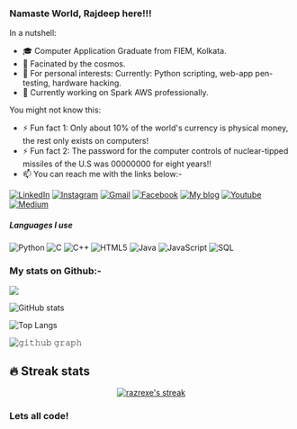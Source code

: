 ### Namaste World, Rajdeep here!!!

In a nutshell:

- 🎓 Computer Application Graduate from FIEM, Kolkata.
- 🔭 Facinated by the cosmos.
- 🌱 For personal interests: Currently: Python scripting, web-app pen-testing, hardware hacking.
- 💼 Currently working on Spark AWS professionally.

You might not know this:

- ⚡ Fun fact 1: Only about 10% of the world's currency is physical money, the rest only exists on computers!
- ⚡ Fun fact 2: The password for the computer controls of nuclear-tipped missiles of the U.S was 00000000 for eight years!!
- :mailbox: You can reach me with the links below:-

[![LinkedIn](https://img.shields.io/badge/-LINKEDIN-0077B5?style=for-the-badge&logo=linkedin&logoColor=white)](https://www.linkedin.com/in/rajdeep-majumder)
[![Instagram](https://img.shields.io/badge/-INSTAGRAM-0077B5?style=for-the-badge&logo=instagram&logoColor=red)](https://www.instagram.com/razrexe)
[![Gmail](https://img.shields.io/badge/-GMAIL-D14836?style=for-the-badge&logo=gmail&logoColor=white)](mailto:rajdeep9rdm@gmail.com)
[![Facebook](https://img.shields.io/badge/-FACEBOOK-0077B5?style=for-the-badge&logo=facebook&logoColor=white)](https://www.facebook.com/rajdeep.majumder.52)
[![My blog](https://img.shields.io/badge/-BLOG-000000?style=for-the-badge&logo=react&logoColor=white)](https://theurbantrend.blogspot.com)
[![Youtube](https://img.shields.io/badge/-Youtube-D14836?style=for-the-badge&logo=youtube&logoColor=white)](https://www.youtube.com/channel/UCQwTjlcrR0X0iTZ3iyJdPXA)
[![Medium](https://img.shields.io/badge/-MEDIUM-000000?style=for-the-badge&logo=react&logoColor=white)](https://razrexe.medium.com/)

##### Languages I use

![Python](https://img.shields.io/badge/-Python-000000?style=flat&logo=python)
![C](https://img.shields.io/badge/-C-000000?style=flat&logo=c)
![C++](https://img.shields.io/badge/-C++-000000?style=flat&logo=c%2B%2B)
![HTML5](https://img.shields.io/badge/-HTML5-000000?style=flat&logo=html5)
![Java](https://img.shields.io/badge/-Java-000000?style=flat&logo=java)
![JavaScript](https://img.shields.io/badge/-JavaScript-000000?style=flat&logo=javascript)
![SQL](https://img.shields.io/badge/-SQL-000000?style=flat&logo=postgresql)
 
 ### My stats on Github:-
 
![](https://visitor-badge.laobi.icu/badge?page_id=razrexe)                                                                                                           

![GitHub stats](https://github-readme-stats.vercel.app/api?username=razrexe&show_icons=true&theme=midnight-purple)   

![Top Langs](https://github-readme-stats.vercel.app/api/top-langs/?username=razrexe&langs_count=20&layout=compact&theme=midnight-purple&hide_border=true)  
                                                                                                                                      
![𝚐𝚒𝚝𝚑𝚞𝚋 𝚐𝚛𝚊𝚙𝚑](https://activity-graph.herokuapp.com/graph?username=razrexe&bg_color=000000&color=7F22FE&line=7F22FE&area_color=A160FA&point=DCC5FC&hide_border=true&area=true)

 ## 🔥 Streak stats


<p align="center">
  <a href="https://github.com/razrexe">
    <img  alt="razrexe's streak" src="https://github-readme-streak-stats.herokuapp.com/?user=razrexe&theme=midnight-purple&hide_border=true"/>
  </a>
  
</p>

 
### Lets all code!
